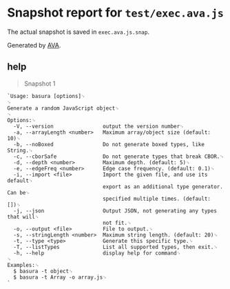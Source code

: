 # Snapshot report for `test/exec.ava.js`

The actual snapshot is saved in `exec.ava.js.snap`.

Generated by [AVA](https://avajs.dev).

## help

> Snapshot 1

    `Usage: basura [options]␊
    ␊
    Generate a random JavaScript object␊
    ␊
    Options:␊
      -V, --version                output the version number␊
      -a, --arrayLength <number>   Maximum array/object size (default: 10)␊
      -b, --noBoxed                Do not generate boxed types, like String.␊
      -c, --cborSafe               Do not generate types that break CBOR.␊
      -d, --depth <number>         Maximum depth. (default: 5)␊
      -e, --edgeFreq <number>      Edge case frequency. (default: 0.1)␊
      -i, --import <file>          Import the given file, and use its default␊
                                   export as an additional type generator.  Can be␊
                                   specified multiple times. (default: [])␊
      -j, --json                   Output JSON, not generating any types that will␊
                                   not fit.␊
      -o, --output <file>          File to output.␊
      -s, --stringLength <number>  Maximum string length. (default: 20)␊
      -t, --type <type>            Generate this specific type.␊
      -T, --listTypes              List all supported types, then exit.␊
      -h, --help                   display help for command␊
    ␊
    Examples:␊
      $ basura -t object␊
      $ basura -t Array -o array.js␊
    `
